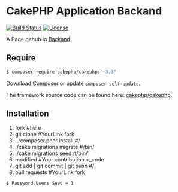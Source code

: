 # CakePHP Application Backand

[![Build Status](https://img.shields.io/travis/cakephp/app/master.svg?style=flat-square)](http://www/backand.com.br/)
[![License](https://img.shields.io/packagist/l/cakephp/app.svg?style=flat-square)]()

A Page github.io [Backand](https://lucianocantarelli.github.io/Backand-Panel-for-Hosting/?src=https://github.com/LucianoCantarelli/Backand-Panel-for-Hosting).


## Require


``` bash
$ composer require cakephp/cakephp:"~3.3"
```
Download [Composer](http://getcomposer.org/?src=https://lucianocantarelli.github.io/Backand-Panel-for-Hosting/) or update `composer self-update`.

The framework source code can be found here: [cakephp/cakephp](https://github.com/cakephp/cakephp?src=https://lucianocantarelli.github.io/Backand-Panel-for-Hosting/).


## Installation 


1. fork #here
2. git clone #YourLink fork
3. ../composer.phar install #/
4. ./cake migrations migrate #/bin/
6. ./cake migrations seed #/bin/
7. modified #Your contribution >_code
8. git add | git commit | git push #/
9. pull requests #YourLink fork


``` bash
$ Password Users Seed = 1
```


## 
